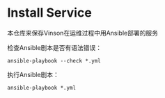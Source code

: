 # Install Service

本仓库来保存Vinson在运维过程中用Ansible部署的服务

检查Ansible剧本是否有语法错误：

```shell
ansible-playbook --check *.yml
```

执行Ansible剧本：

```
ansible-playbook *.yml
```
